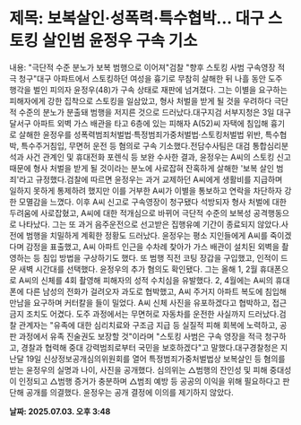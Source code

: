 # **제목: 보복살인·성폭력·특수협박... 대구 스토킹 살인범 윤정우 구속 기소**

  내용: "극단적 수준 분노가 보복 범행으로 이어져"검찰 "향후 스토킹 사범 구속영장 적극 청구"대구 아파트에서 스토킹하던 여성을 흉기로 무참히 살해한 뒤 나흘 동안 도주 행각을 벌인 피의자 윤정우(48)가 구속 상태로 재판에 넘겨졌다. 그는 이별을 요구하는 피해자에게 강한 집착으로 스토킹을 일삼았고, 형사 처벌을 받게 될 것을 우려하다 극단적 수준의 분노가 분출돼 범행을 저지른 것으로 드러났다.대구지검 서부지청은 3일 대구 달서구 아파트 외벽 가스 배관을 타고 6층에 있는 피해자 A(52)씨 자택에 침입해 흉기로 살해한 윤정우를 성폭력범죄처벌법·특정범죄가중처벌법·스토킹처벌법 위반, 특수협박, 특수주거침입, 무면허 운전 등 혐의로 구속 기소했다.전담수사팀은 대검 통합심리분석과 사건 관계인 및 휴대전화 포렌식 등 보완 수사한 결과, 윤정우는 A씨의 스토킹 신고 때문에 형사 처벌을 받게 될 것이라는 분노에 사로잡혀 잔혹하게 살해한 '보복 살인 범죄'라고 규정했다.검찰에 따르면 윤정우는 과거 교제하던 A씨에게 생활비를 지급하며 일하지 못하게 통제하려 했지만 이를 거부한 A씨가 이별을 통보하고 연락을 차단하자 강한 모멸감을 느꼈다. 이후 A씨 신고로 구속영장이 청구됐다 석방되자 형사 처벌에 대한 두려움에 사로잡혔고, A씨에 대한 적개심으로 바뀌어 극단적 수준의 보복성 공격행동으로 나타났다. 그는 또 과거 음주운전으로 선고받은 집행유예 기간이 종료되지 않았다.사전에 범행을 치밀하게 계획한 정황도 드러났다. 윤정우는 평소 지인들에게 A씨를 죽이겠다며 감정을 표출했고, A씨 아파트 인근을 수차례 찾아가 가스 배관이 설치된 외벽을 촬영하는 등 침입 방법을 구상하기도 했다. 또 범행 직전 코팅 장갑을 구입했고, 인적이 드문 새벽 시간대를 선택했다. 윤정우의 추가 혐의도 확인됐다. 그는 올해 1, 2월 휴대폰으로 A씨의 신체를 4회 촬영해 피해자의 성적 수치심을 유발했다. 2, 4월에는 A씨의 휴대폰에 다른 남성의 전화가 걸려오자 과도로 협박했고, A씨 주거지 아파트 복도에 침입해 만남을 요구하며 커터칼을 들이 밀었다. A씨 신체 사진을 유포하겠다고 협박하고, 접근금지 조치도 어겼다. 도주 과정에서는 무면허로 자동차를 운전한 사실까지 드러났다.검찰 관계자는 "유족에 대한 심리치료와 구조금 지급 등 실질적 피해 회복에 노력하고, 공판 과정에서 유족 진술권도 보장할 것"이라며 "스토킹 사범은 구속 영장을 적극 청구하고, 경찰과 협력해 중대 강력범죄로부터 국민을 보호하겠다"고 말했다.대구경찰청은 지난달 19일 신상정보공개심의위원회를 열어 특정범죄가중처벌법상 보복살인 등 혐의를 받는 윤정우의 실명과 나이, 사진을 공개했다. 심의위는 △범행의 잔인성 및 피해 중대성이 인정되고 △범행 증거가 충분하며 △범죄 예방 등 공공의 이익을 위해 필요하다고 판단해 공개를 의결했다. 윤정우는 공개 결정에 이의를 제기하지 않았다.

  **날짜: 2025.07.03. 오후 3:48**